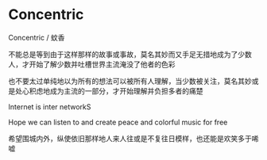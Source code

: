 # Concentric
Concentric / 蚊香 

不能总是等到由于这样那样的故事或事故，莫名其妙而又手足无措地成为了少数人，才开始了解少数并吐槽世界主流淹没了他者的色彩

也不要太过单纯地以为所有的想法可以被所有人理解，当少数被关注，莫名其妙或是处心积虑地成为主流的一部分，才开始理解并负担多者的痛楚

Internet is inter networkS

Hope we can listen to and create peace and colorful music for free

希望围城内外，纵使依旧那样地人来人往或是不复往日模样，也还能是欢笑多于唏嘘
